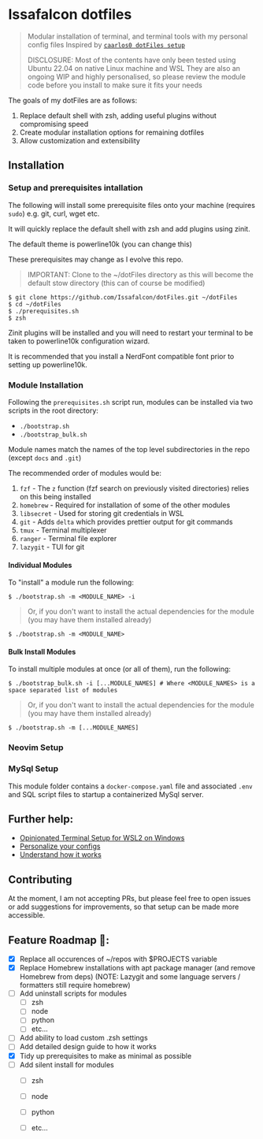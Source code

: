 # Issafalcon dotfiles

> Modular installation of terminal, and terminal tools with my personal config files
> Inspired by [`caarlos0 dotFiles setup`](https://github.com/caarlos0/dotfiles)
>
> DISCLOSURE: Most of the contents have only been tested using Ubuntu 22.04 on native Linux machine and WSL
>             They are also an ongoing WIP and highly personalised, so please review the module code before you install to make sure it fits your needs

The goals of my dotFiles are as follows:
 1. Replace default shell with zsh, adding useful plugins without compromising speed
 2. Create modular installation options for remaining dotfiles
 3. Allow customization and extensibility

## Installation

### Setup and prerequisites intallation

The following will install some prerequisite files onto your machine (requires `sudo`)
e.g. git, curl, wget etc.

It will quickly replace the default shell with zsh and add plugins using zinit.

The default theme is powerline10k (you can change this)

These prerequisites may change as I evolve this repo.

> IMPORTANT: Clone to the ~/dotFiles directory as this will become the default stow directory (this can of course be modified)

```console
$ git clone https://github.com/Issafalcon/dotFiles.git ~/dotFiles
$ cd ~/dotFiles
$ ./prerequisites.sh 
$ zsh
```

Zinit plugins will be installed and you will need to restart your terminal to be taken to
powerline10k configuration wizard.

It is recommended that you install a NerdFont compatible font prior to setting up powerline10k.

### Module Installation

Following the `prerequisites.sh` script run, modules can be installed via two scripts in the root directory:
- `./bootstrap.sh`
- `./bootstrap_bulk.sh`

Module names match the names of the top level subdirectories in the repo (except `docs` and `.git`)

The recommended order of modules would be:
  1. `fzf` - The `z` function (fzf search on previously visited directories) relies on this being installed
  2. `homebrew` - Required for installation of some of the other modules
  3. `libsecret` - Used for storing git credentials in WSL
  4. `git` - Adds `delta` which provides prettier output for git commands
  5. `tmux` - Terminal multiplexer
  6. `ranger` - Terminal file explorer
  7. `lazygit` - TUI for git

#### Individual Modules

To "install" a module run the following:

```console
$ ./bootstrap.sh -m <MODULE_NAME> -i
```
> Or, if you don't want to install the actual dependencies for the module (you may have them installed already)

```console
$ ./bootstrap.sh -m <MODULE_NAME>
```
#### Bulk Install Modules

To install multiple modules at once (or all of them), run the following:

```console
$ ./bootstrap_bulk.sh -i [...MODULE_NAMES] # Where <MODULE_NAMES> is a space separated list of modules
```
> Or, if you don't want to install the actual dependencies for the module (you may have them installed already)

```console
$ ./bootstrap.sh -m [...MODULE_NAMES]
```

### Neovim Setup

### MySql Setup

This module folder contains a `docker-compose.yaml` file and associated `.env` and SQL script files to startup a containerized MySql server.

## Further help:

- [Opinionated Terminal Setup for WSL2 on Windows](/docs/WSL2.md)
- [Personalize your configs](/docs/PERSONALIZATION.md)
- [Understand how it works](/docs/DESIGN.md)

## Contributing

At the moment, I am not accepting PRs, but please feel free to open issues or add suggestions for improvements,
so that setup can be made more accessible.

## Feature Roadmap 🌌:
- [x] Replace all occurences of ~/repos with $PROJECTS variable
- [x] Replace Homebrew installations with apt package manager (and remove Homebrew from deps) (NOTE: Lazygit and some language servers / formatters still require homebrew)
- [ ] Add uninstall scripts for modules
  - [ ] zsh
  - [ ] node
  - [ ] python
  - [ ] etc...
- [ ] Add ability to load custom .zsh settings
- [ ] Add detailed design guide to how it works
- [x] Tidy up prerequisites to make as minimal as possible
- [ ] Add silent install for modules
  - [ ] zsh
  - [ ] node
  - [ ] python
  - [ ] etc...

